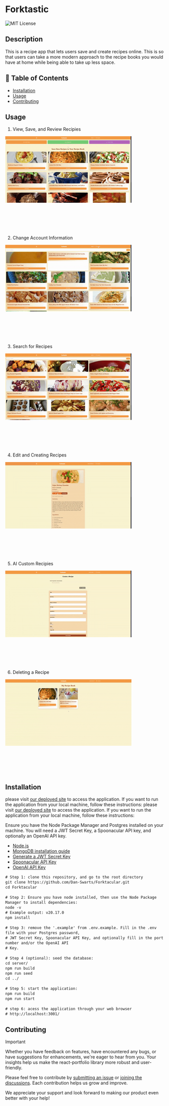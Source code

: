 <!-- prettier-ignore -->
# Forktastic

![MIT License](https://img.shields.io/badge/License-MIT-green)

## Description

This is a recipe app that lets users save and create recipes online. This is so that users can take a more modern approach to the recipe books you would have at home while being able to take up less space.

## 📁 Table of Contents

- [Installation](#installation)
- [Usage](#usage)
- [Contributing](#contributing)

## Usage

1. View, Save, and Review Recipies
<img src="assets/RecipeView.gif"/>

<br/>
<br/>
<br/>
<br/>
<br/>
<br/>

2. Change Account Information
<img src="assets/AccountUpdate.gif"/>

<br/>
<br/>
<br/>
<br/>
<br/>
<br/>

3. Search for Recipes
<img src="assets/RecipeSearch.gif"/>

<br/>
<br/>
<br/>
<br/>
<br/>
<br/>

4. Edit and Creating Recipes
<img src="assets/RecipeEdit.gif"/>

<br/>
<br/>
<br/>
<br/>
<br/>
<br/>

5. AI Custom Recipies
<img src="assets/AIRecipe.gif"/>

<br/>
<br/>
<br/>
<br/>
<br/>
<br/>

6. Deleting a Recipe
<img src="assets/RecipeDelete.gif"/>


<br/>
<br/>
<br/>
<br/>
<br/>
<br/>

## Installation

please visit [our deployed site](https://forktastic.onrender.com/) to access the application. If you want to run the application from your local machine, follow these instructions:
please visit [our deployed site](https://forktastic.onrender.com/) to access the application. If you want to run the application from your local machine, follow these instructions:

Ensure you have the Node Package Manager and Postgres installed on your machine. You will need a JWT Secret Key, a Spoonacular API key, and optionally an OpenAI API key.

- [Node.js](https://nodejs.org)
- [MongoDB installation guide](https://www.mongodb.com/docs/manual/installation/)
- [Generate a JWT Secret Key](https://pinetools.com/random-string-generator)
- [Spoonacular API Key](https://spoonacular.com/food-api/console#Dashboard)
- [OpenAI API Key](https://platform.openai.com/settings/organization/api-keys)

```shell
# Step 1: clone this repository, and go to the root directory
git clone https://github.com/Dan-Swarts/Forktacular.git
cd Forktacular

# Step 2: Ensure you have node installed, then use the Node Package Manager to install dependencies:
node -v
# Example output: v20.17.0
npm install

# Step 3: remove the '.example' from .env.example. Fill in the .env file with your Postgres password,
# JWT Secret Key, Spoonacular API Key, and optionally fill in the port number and/or the OpenAI API
# Key.

# Step 4 (optional): seed the database:
cd server/
npm run build
npm run seed
cd ../

# Step 5: start the application:
npm run build
npm run start

# step 6: acess the application through your web browser
# http://localhost:3001/
```

## Contributing

> [!IMPORTANT]
> Whether you have feedback on features, have encountered any bugs, or have suggestions for enhancements, we're eager to hear from you. Your insights help us make the react-portfolio library more robust and user-friendly.

Please feel free to contribute by [submitting an issue](https://github.com) or [joining the discussions](https://github.com). Each contribution helps us grow and improve.

We appreciate your support and look forward to making our product even better with your help!
